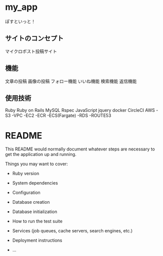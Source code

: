 # my_app
ぽすといっと！

## サイトのコンセプト
マイクロポスト投稿サイト

## 機能
文章の投稿
画像の投稿
フォロー機能
いいね機能
検索機能
返信機能

## 使用技術
Ruby
Ruby on Rails
MySQL
Rspec
JavaScript
jquery
docker
CircleCI
AWS -S3
    -VPC
    -EC2
    -ECR
    -ECS(Fargate)
    -RDS
    -ROUTE53


# README

This README would normally document whatever steps are necessary to get the
application up and running.

Things you may want to cover:

* Ruby version

* System dependencies

* Configuration

* Database creation

* Database initialization

* How to run the test suite

* Services (job queues, cache servers, search engines, etc.)

* Deployment instructions

* ...
